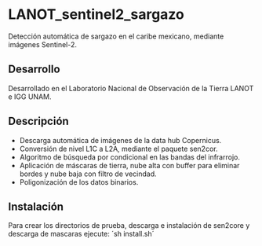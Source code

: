 # LANOT_sentinel2_sargazo
 Detección automática de sargazo en el caribe mexicano, mediante imágenes Sentinel-2.
## Desarrollo
 Desarrollado en el Laboratorio Nacional de Observación de la Tierra LANOT e IGG UNAM.
## Descripción
 * Descarga automática de imágenes de la data hub Copernicus.
 * Conversión de nivel L1C a L2A, mediante el paquete sen2cor.
 * Algoritmo de búsqueda por condicional en las bandas del infrarrojo.
 * Aplicación de máscaras de tierra, nube alta con buffer para eliminar bordes y nube baja con filtro de vecindad.
 * Poligonización de los datos binarios.
## Instalación
 Para crear los directorios de prueba, descarga e instalación de sen2core y descarga de mascaras ejecute:
 ´sh install.sh´ 
